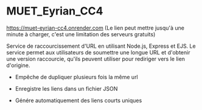 # MUET_Eyrian_CC4

https://muet-eyrian-cc4.onrender.com (Le lien peut mettre jusqu'à une minute à charger, c'est une limitation des serveurs gratuits)

Service de raccourcissement d'URL en utilisant Node.js, Express et EJS.
Le service permet aux utilisateurs de soumettre une longue URL et d'obtenir une version raccourcie, qu'ils peuvent utiliser pour rediriger vers le lien d'origine.

- Empêche de dupliquer plusieurs fois la même url

- Enregistre les liens dans un fichier JSON

- Génére automatiquement des liens courts uniques
